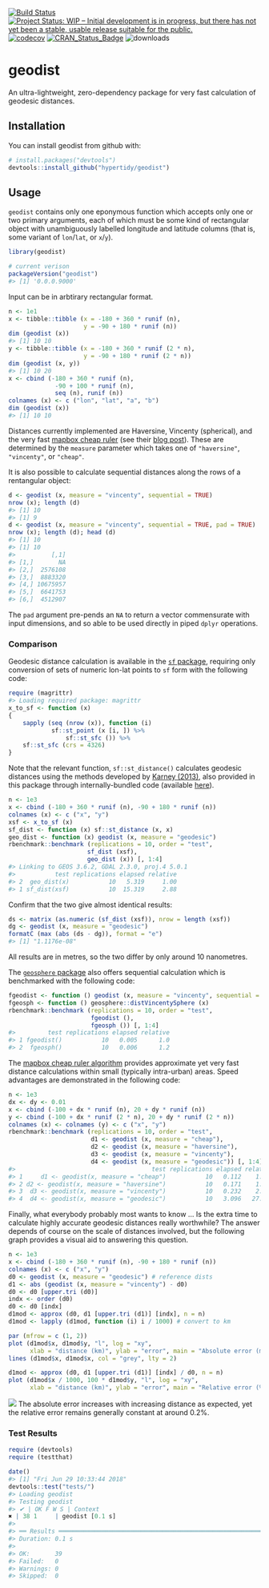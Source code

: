 <!-- README.md is generated from README.Rmd. Please edit that file -->

[![Build
Status](https://travis-ci.org/hypertidy/geodist.svg)](https://travis-ci.org/hypertidy/geodist)
[![Project Status: WIP – Initial development is in progress, but there
has not yet been a stable, usable release suitable for the
public.](http://www.repostatus.org/badges/latest/wip.svg)](http://www.repostatus.org/#wip)
[![codecov](https://codecov.io/gh/hypertidy/geodist/branch/master/graph/badge.svg)](https://codecov.io/gh/hypertidy/geodist)
[![CRAN\_Status\_Badge](http://www.r-pkg.org/badges/version/geodist)](http://cran.r-project.org/web/packages/geodist)
![downloads](http://cranlogs.r-pkg.org/badges/grand-total/geodist)

# geodist

An ultra-lightweight, zero-dependency package for very fast calculation
of geodesic distances.

## Installation

You can install geodist from github with:

``` r
# install.packages("devtools")
devtools::install_github("hypertidy/geodist")
```

## Usage

`geodist` contains only one eponymous function which accepts only one or
two primary arguments, each of which must be some kind of rectangular
object with unambiguously labelled longitude and latitude columns (that
is, some variant of `lon`/`lat`, or `x`/`y`).

``` r
library(geodist)
```

``` r
# current verison
packageVersion("geodist")
#> [1] '0.0.0.9000'
```

Input can be in arbtirary rectangular format.

``` r
n <- 1e1
x <- tibble::tibble (x = -180 + 360 * runif (n),
                     y = -90 + 180 * runif (n))
dim (geodist (x))
#> [1] 10 10
y <- tibble::tibble (x = -180 + 360 * runif (2 * n),
                     y = -90 + 180 * runif (2 * n))
dim (geodist (x, y))
#> [1] 10 20
x <- cbind (-180 + 360 * runif (n),
             -90 + 100 * runif (n),
             seq (n), runif (n))
colnames (x) <- c ("lon", "lat", "a", "b")
dim (geodist (x))
#> [1] 10 10
```

Distances currently implemented are Haversine, Vincenty (spherical), and
the very fast [mapbox cheap
ruler](https://github.com/mapbox/cheap-ruler-cpp/blob/master/include/mapbox/cheap_ruler.hpp)
(see their [blog
post](https://blog.mapbox.com/fast-geodesic-approximations-with-cheap-ruler-106f229ad016)).
These are determined by the `measure` parameter which takes one of
`"haversine"`, `"vincenty"`, or `"cheap"`.

It is also possible to calculate sequential distances along the rows of
a rentangular object:

``` r
d <- geodist (x, measure = "vincenty", sequential = TRUE)
nrow (x); length (d)
#> [1] 10
#> [1] 9
d <- geodist (x, measure = "vincenty", sequential = TRUE, pad = TRUE)
nrow (x); length (d); head (d)
#> [1] 10
#> [1] 10
#>          [,1]
#> [1,]       NA
#> [2,]  2576108
#> [3,]  8883320
#> [4,] 10675957
#> [5,]  6641753
#> [6,]  4512907
```

The `pad` argument pre-pends an `NA` to return a vector commensurate
with input dimensions, and so able to be used directly in piped `dplyr`
operations.

### Comparison

Geodesic distance calculation is available in the [`sf`
package](https://cran.r-project.org/package=sf), requiring only
conversion of sets of numeric lon-lat points to `sf` form with the
following code:

``` r
require (magrittr)
#> Loading required package: magrittr
x_to_sf <- function (x)
{
    sapply (seq (nrow (x)), function (i)
            sf::st_point (x [i, ]) %>%
                sf::st_sfc ()) %>%
    sf::st_sfc (crs = 4326)
}
```

Note that the relevant function, `sf::st_distance()` calculates geodesic
distances using the methods developed by [Karney
(2013)](https://link.springer.com/content/pdf/10.1007/s00190-012-0578-z.pdf),
also provided in this package through internally-bundled code (available
[here](https://geographiclib.sourceforge.io/geod.html)).

``` r
n <- 1e3
x <- cbind (-180 + 360 * runif (n), -90 + 180 * runif (n))
colnames (x) <- c ("x", "y")
xsf <- x_to_sf (x)
sf_dist <- function (x) sf::st_distance (x, x)
geo_dist <- function (x) geodist (x, measure = "geodesic")
rbenchmark::benchmark (replications = 10, order = "test",
                      sf_dist (xsf),
                      geo_dist (x)) [, 1:4]
#> Linking to GEOS 3.6.2, GDAL 2.3.0, proj.4 5.0.1
#>           test replications elapsed relative
#> 2  geo_dist(x)           10   5.319     1.00
#> 1 sf_dist(xsf)           10  15.319     2.88
```

Confirm that the two give almost identical results:

``` r
ds <- matrix (as.numeric (sf_dist (xsf)), nrow = length (xsf))
dg <- geodist (x, measure = "geodesic")
formatC (max (abs (ds - dg)), format = "e")
#> [1] "1.1176e-08"
```

All results are in metres, so the two differ by only around 10
nanometres.

The [`geosphere` package](https://cran.r-project.org/package=geosphere)
also offers sequential calculation which is benchmarked with the
following
code:

``` r
fgeodist <- function () geodist (x, measure = "vincenty", sequential = TRUE)
fgeosph <- function () geosphere::distVincentySphere (x)
rbenchmark::benchmark (replications = 10, order = "test",
                       fgeodist (),
                       fgeosph ()) [, 1:4]
#>         test replications elapsed relative
#> 1 fgeodist()           10   0.005      1.0
#> 2  fgeosph()           10   0.006      1.2
```

The [mapbox cheap ruler
algorithm](https://github.com/mapbox/cheap-ruler-cpp) provides
approximate yet very fast distance calculations within small (typically
intra-urban) areas. Speed advantages are demonstrated in the following
code:

``` r
n <- 1e3
dx <- dy <- 0.01
x <- cbind (-100 + dx * runif (n), 20 + dy * runif (n))
y <- cbind (-100 + dx * runif (2 * n), 20 + dy * runif (2 * n))
colnames (x) <- colnames (y) <- c ("x", "y")
rbenchmark::benchmark (replications = 10, order = "test",
                       d1 <- geodist (x, measure = "cheap"),
                       d2 <- geodist (x, measure = "haversine"),
                       d3 <- geodist (x, measure = "vincenty"),
                       d4 <- geodist (x, measure = "geodesic")) [, 1:4]
#>                                      test replications elapsed relative
#> 1     d1 <- geodist(x, measure = "cheap")           10   0.112    1.000
#> 2 d2 <- geodist(x, measure = "haversine")           10   0.171    1.527
#> 3  d3 <- geodist(x, measure = "vincenty")           10   0.232    2.071
#> 4  d4 <- geodist(x, measure = "geodesic")           10   3.096   27.643
```

Finally, what everybody probably most wants to know … Is the extra time
to calculate highly accurate geodesic distances really worthwhile? The
answer depends of course on the scale of distances involved, but the
following graph provides a visual aid to answering this question.

``` r
n <- 1e3
x <- cbind (-180 + 360 * runif (n), -90 + 180 * runif (n))
colnames (x) <- c ("x", "y")
d0 <- geodist (x, measure = "geodesic") # reference dists
d1 <- abs (geodist (x, measure = "vincenty") - d0)
d0 <- d0 [upper.tri (d0)]
indx <- order (d0)
d0 <- d0 [indx]
d1mod <- approx (d0, d1 [upper.tri (d1)] [indx], n = n)
d1mod <- lapply (d1mod, function (i) i / 1000) # convert to km

par (mfrow = c (1, 2))
plot (d1mod$x, d1mod$y, "l", log = "xy",
      xlab = "distance (km)", ylab = "error", main = "Absolute error (m)")
lines (d1mod$x, d1mod$x, col = "grey", lty = 2)

d1mod <- approx (d0, d1 [upper.tri (d1)] [indx] / d0, n = n)
plot (d1mod$x / 1000, 100 * d1mod$y, "l", log = "xy",
      xlab = "distance (km)", ylab = "error", main = "Relative error (%)")
```

![](fig/README-plot-1.png%22) The absolute error increases with
increasing distance as expected, yet the relative error remains
generally constant at around 0.2%.

### Test Results

``` r
require (devtools)
require (testthat)
```

``` r
date()
#> [1] "Fri Jun 29 10:33:44 2018"
devtools::test("tests/")
#> Loading geodist
#> Testing geodist
#> ✔ | OK F W S | Context
✖ | 38 1     | geodist [0.1 s]
#> 
#> ══ Results ════════════════════════════════════════════════════════════════
#> Duration: 0.1 s
#> 
#> OK:       39
#> Failed:   0
#> Warnings: 0
#> Skipped:  0
```
